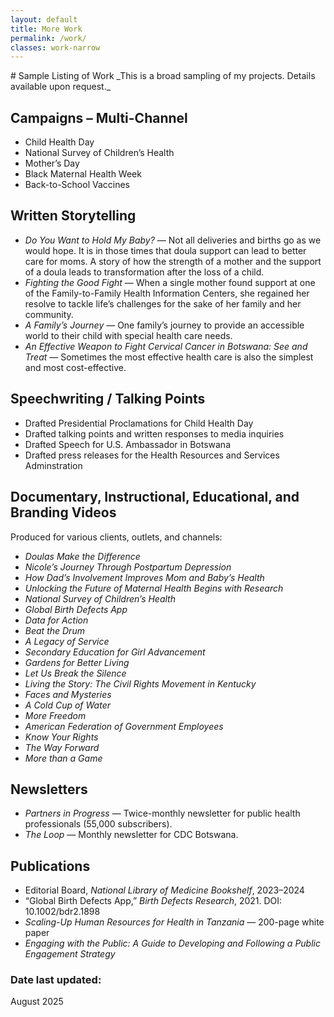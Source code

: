 ```yaml
---
layout: default
title: More Work
permalink: /work/
classes: work-narrow
---
```

<style>
/* Only affects this page because of the .work-narrow class */
.work-narrow .page__content {
  max-width: 85ch;     /* adjust to taste: try 80–90ch */
  margin: 0 auto;      /* centers it (creates left/right margins) */
  padding: 0 1rem;     /* a little side breathing room */
}

/* optional niceties */
.work-narrow .page__content h1, 
.work-narrow .page__content h2 { margin: 1.25rem 0 .5rem; }
.work-narrow .page__content p { margin: 0 0 .75rem; line-height: 1.6; }
.work-narrow .page__content ul { margin: .25rem 0 1rem; padding-left: 1.25rem; }
.work-narrow .page__content li + li { margin-top: .35rem; }
</style>
<section id="work" markdown="1">
# Sample Listing of Work
_This is a broad sampling of my projects. Details available upon request._

## Campaigns – Multi-Channel
- Child Health Day
- National Survey of Children’s Health
- Mother’s Day
- Black Maternal Health Week
- Back-to-School Vaccines

## Written Storytelling
- _Do You Want to Hold My Baby?_ — Not all deliveries and births go as we would hope. It is in those times that doula support can lead to better care for moms. A story of how the strength of a mother and the support of a doula leads to transformation after the loss of a child.
- _Fighting the Good Fight_ — When a single mother found support at one of the Family-to-Family Health Information Centers, she regained her resolve to tackle life’s challenges for the sake of her family and her community.
- _A Family’s Journey_ — One family’s journey to provide an accessible world to their child with special health care needs.
- _An Effective Weapon to Fight Cervical Cancer in Botswana: See and Treat_ — Sometimes the most effective health care is also the simplest and most cost-effective.

## Speechwriting / Talking Points
- Drafted Presidential Proclamations for Child Health Day
- Drafted talking points and written responses to media inquiries
- Drafted Speech for U.S. Ambassador in Botswana
- Drafted press releases for the Health Resources and Services Adminstration

## Documentary, Instructional, Educational, and Branding Videos
Produced for various clients, outlets, and channels:
- _Doulas Make the Difference_
- _Nicole’s Journey Through Postpartum Depression_
- _How Dad’s Involvement Improves Mom and Baby’s Health_
- _Unlocking the Future of Maternal Health Begins with Research_
- _National Survey of Children’s Health_
- _Global Birth Defects App_
- _Data for Action_
- _Beat the Drum_
- _A Legacy of Service_
- _Secondary Education for Girl Advancement_
- _Gardens for Better Living_
- _Let Us Break the Silence_
- _Living the Story: The Civil Rights Movement in Kentucky_
- _Faces and Mysteries_
- _A Cold Cup of Water_
- _More Freedom_
- _American Federation of Government Employees_
- _Know Your Rights_
- _The Way Forward_
- _More than a Game_

## Newsletters
- _Partners in Progress_ — Twice-monthly newsletter for public health professionals (55,000 subscribers).
- _The Loop_ — Monthly newsletter for CDC Botswana.

## Publications
- Editorial Board, *National Library of Medicine Bookshelf*, 2023–2024  
- “Global Birth Defects App,” *Birth Defects Research*, 2021. DOI: 10.1002/bdr2.1898  
- *Scaling-Up Human Resources for Health in Tanzania* — 200-page white paper  
- *Engaging with the Public: A Guide to Developing and Following a Public Engagement Strategy*

### Date last updated:
August 2025
</section>
